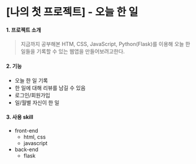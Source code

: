 # [나의 첫 프로젝트] - 오늘 한 일

#### 1. 프로젝트 소개

> 지금까지 공부해본 HTM, CSS, JavaScript, Python(Flask)를 이용해
> 오늘 한 일들을 기록할 수 있는 웹앱을 만들어보려고한다.

#### 2. 기능

- 오늘 한 일 기록
- 한 일에 대해 리뷰를 남길 수 있음
- 로그인/회원가입
- 일/월별 자신이 한 일

#### 3. 사용 skill

- front-end
  - html, css
  - javascript
- back-end
  - flask
